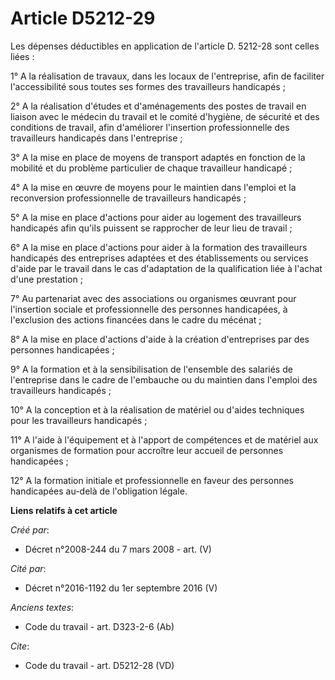 # Article D5212-29

Les dépenses déductibles en application de l'article D. 5212-28 sont celles liées : 

1° A la réalisation de travaux, dans les locaux de l'entreprise, afin de faciliter l'accessibilité sous toutes ses formes des
travailleurs handicapés ; 

2° A la réalisation d'études et d'aménagements des postes de travail en liaison avec le médecin du travail et le comité
d'hygiène, de sécurité et des conditions de travail, afin d'améliorer l'insertion professionnelle des travailleurs handicapés
dans l'entreprise ; 

3° A la mise en place de moyens de transport adaptés en fonction de la mobilité et du problème particulier de chaque
travailleur handicapé ; 

4° A la mise en œuvre de moyens pour le maintien dans l'emploi et la reconversion professionnelle de travailleurs
handicapés ; 

5° A la mise en place d'actions pour aider au logement des travailleurs handicapés afin qu'ils puissent se rapprocher de leur
lieu de travail ; 

6° A la mise en place d'actions pour aider à la formation des travailleurs handicapés des entreprises adaptées et des
établissements ou services d'aide par le travail dans le cas d'adaptation de la qualification liée à l'achat d'une
prestation ; 

7° Au partenariat avec des associations ou organismes œuvrant pour l'insertion sociale et professionnelle des personnes
handicapées, à l'exclusion des actions financées dans le cadre du mécénat ; 

8° A la mise en place d'actions d'aide à la création d'entreprises par des personnes handicapées ; 

9° A la formation et à la sensibilisation de l'ensemble des salariés de l'entreprise dans le cadre de l'embauche ou du
maintien dans l'emploi des travailleurs handicapés ; 

10° A la conception et à la réalisation de matériel ou d'aides techniques pour les travailleurs handicapés ; 

11° A l'aide à l'équipement et à l'apport de compétences et de matériel aux organismes de formation pour accroître leur
accueil de personnes handicapées ; 

12° A la formation initiale et professionnelle en faveur des personnes handicapées au-delà de l'obligation légale.

**Liens relatifs à cet article**

_Créé par_:

  - Décret n°2008-244 du 7 mars 2008 - art. (V)

_Cité par_:

  - Décret n°2016-1192 du 1er septembre 2016 (V)

_Anciens textes_:

  - Code du travail - art. D323-2-6 (Ab)

_Cite_:

  - Code du travail - art. D5212-28 (VD)
